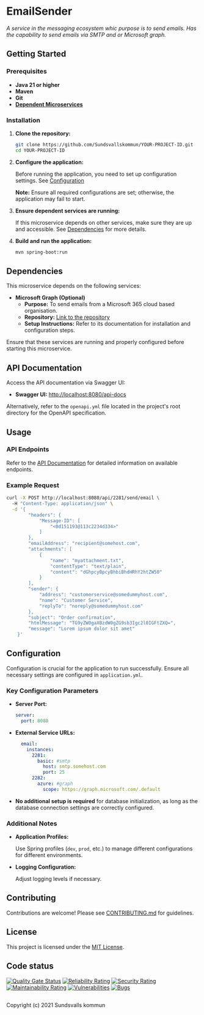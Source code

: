 # EmailSender

_A service in the messaging ecosystem whic purpose is to send emails. Has the capability to send emails via SMTP and or Microsoft graph._

## Getting Started

### Prerequisites

- **Java 21 or higher**
- **Maven**
- **Git**
- **[Dependent Microservices](#dependencies)**

### Installation

1. **Clone the repository:**

   ```bash
   git clone https://github.com/Sundsvallskommun/YOUR-PROJECT-ID.git
   cd YOUR-PROJECT-ID
   ```
2. **Configure the application:**

   Before running the application, you need to set up configuration settings.
   See [Configuration](#Configuration)

   **Note:** Ensure all required configurations are set; otherwise, the application may fail to start.

3. **Ensure dependent services are running:**

   If this microservice depends on other services, make sure they are up and accessible. See [Dependencies](#dependencies) for more details.

4. **Build and run the application:**

   ```bash
   mvn spring-boot:run
   ```

## Dependencies

This microservice depends on the following services:

- **Microsoft Graph (Optional)**
  - **Purpose:** To send emails from a Microsoft 365 cloud based organisation.
  - **Repository:** [Link to the repository](https://learn.microsoft.com/sv-se/graph/overview)
  - **Setup Instructions:** Refer to its documentation for installation and configuration steps.

Ensure that these services are running and properly configured before starting this microservice.

## API Documentation

Access the API documentation via Swagger UI:

- **Swagger UI:** [http://localhost:8080/api-docs](http://localhost:8080/api-docs)

Alternatively, refer to the `openapi.yml` file located in the project's root directory for the OpenAPI specification.

## Usage

### API Endpoints

Refer to the [API Documentation](#api-documentation) for detailed information on available endpoints.

### Example Request

```bash
curl -X POST http://localhost:8080/api/2281/send/email \ 
  -H "Content-Type: application/json" \
  -d '{
        "headers": {
            "Message-ID": [
                "<0d151193@113c2234d334>"
            ]
        },
        "emailAddress": "recipient@somehost.com",
        "attachments": [
            {
                "name": "myattachment.txt",
                "contentType": "text/plain",
                "content": "dGhpcyBpcyBhbiBhdHRhY2htZW50"
            }
        ],
        "sender": {
            "address": "customerservice@somedummyhost.com",
            "name": "Customer Service",
            "replyTo": "noreply@somedummyhost.com"
        },
        "subject": "Order confirmation",
        "htmlMessage": "TG9yZW0gaXBzdW0gZG9sb3Igc2l0IGFtZXQ=",
        "message": "Lorem ipsum dolor sit amet"
    }'
```

## Configuration

Configuration is crucial for the application to run successfully. Ensure all necessary settings are configured in `application.yml`.

### Key Configuration Parameters

- **Server Port:**

  ```yaml
  server:
    port: 8080
  ```
- **External Service URLs:**

  ```yaml
    email:
      instances:
        2281:
          basic: #smtp
            host: smtp.somehost.com
            port: 25
        2282:
          azure: #graph
            scope: https://graph.microsoft.com/.default

  ```
- **No additional setup is required** for database initialization, as long as the database connection settings are correctly configured.

### Additional Notes

- **Application Profiles:**

  Use Spring profiles (`dev`, `prod`, etc.) to manage different configurations for different environments.

- **Logging Configuration:**

  Adjust logging levels if necessary.

## Contributing

Contributions are welcome! Please see [CONTRIBUTING.md](https://github.com/Sundsvallskommun/.github/blob/main/.github/CONTRIBUTING.md) for guidelines.

## License

This project is licensed under the [MIT License](LICENSE).

## Code status

[![Quality Gate Status](https://sonarcloud.io/api/project_badges/measure?project=Sundsvallskommun_api-service-email-sender&metric=alert_status)](https://sonarcloud.io/summary/overall?id=Sundsvallskommun_api-service-email-sender)
[![Reliability Rating](https://sonarcloud.io/api/project_badges/measure?project=Sundsvallskommun_api-service-email-sender&metric=reliability_rating)](https://sonarcloud.io/summary/overall?id=Sundsvallskommun_api-service-email-sender)
[![Security Rating](https://sonarcloud.io/api/project_badges/measure?project=Sundsvallskommun_api-service-email-sender&metric=security_rating)](https://sonarcloud.io/summary/overall?id=Sundsvallskommun_api-service-email-sender)
[![Maintainability Rating](https://sonarcloud.io/api/project_badges/measure?project=Sundsvallskommun_api-service-email-sender&metric=sqale_rating)](https://sonarcloud.io/summary/overall?id=Sundsvallskommun_api-service-email-sender)
[![Vulnerabilities](https://sonarcloud.io/api/project_badges/measure?project=Sundsvallskommun_api-service-email-sender&metric=vulnerabilities)](https://sonarcloud.io/summary/overall?id=Sundsvallskommun_api-service-email-sender)
[![Bugs](https://sonarcloud.io/api/project_badges/measure?project=Sundsvallskommun_api-service-email-sender&metric=bugs)](https://sonarcloud.io/summary/overall?id=Sundsvallskommun_api-service-email-sender)

## 

Copyright (c) 2021 Sundsvalls kommun

